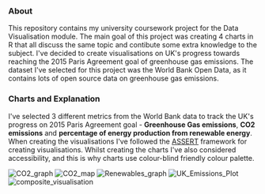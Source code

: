 ### About
This repository contains my university coursework project for the Data Visualisation module.
The main goal of this project was creating 4 charts in R that all discuss the same topic and 
contibute some extra knowledge to the subject. I've decided to create visualisations on UK's
progress towards reaching the 2015 Paris Agreement goal of greenhouse gas emissions. The dataset
I've selected for this project was the World Bank Open Data, as it contains lots of open source
data on greenhouse gas emissions.
### Charts and Explanation
I've selected 3 different metrics from the World Bank data to track the UK's progress on 2015
Paris Agreement goal - **Greenhouse Gas emissions**, **CO2 emissions** and **percentage of energy production
from renewable energy**. When creating the visualisations I've followed the 
[ASSERT](https://www.researchgate.net/figure/ASSERT-Model-for-Visualization_fig1_228460802) framework for
creating visualisations. Whilst creating the charts I've also considered accessibility, and this is
why charts use colour-blind friendly colour palette.

![CO2_graph](https://github.com/user-attachments/assets/80be3e02-6078-4e9e-abec-a37059ec17eb)
![CO2_map](https://github.com/user-attachments/assets/f751b31b-f21c-42f6-a8a1-c7313480b63b)
![Renewables_graph](https://github.com/user-attachments/assets/d2bfd92a-1817-4003-84da-0a80f57b7dea)
![UK_Emissions_Plot](https://github.com/user-attachments/assets/e592dc20-be25-4b30-b1fe-05c88a1dd957)
![composite_visualisation](https://github.com/user-attachments/assets/752111e3-fc79-454a-a324-766487a3e3b0)
